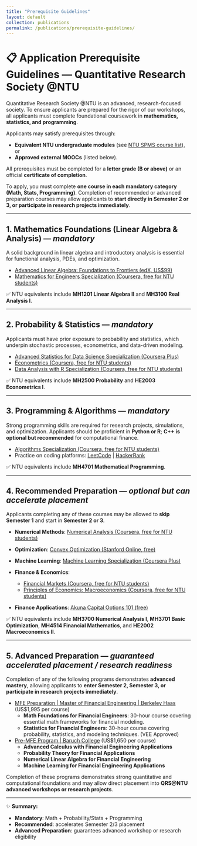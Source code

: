 ```yaml
---
title: "Prerequisite Guidelines"
layout: default
collection: publications
permalink: /publications/prerequisite-guidelines/
---
```



# 📋 Application Prerequisite Guidelines — Quantitative Research Society @NTU

 Quantitative Research Society @NTU is an advanced, research-focused society. To ensure applicants are prepared for the rigor of our workshops, all applicants must complete foundational coursework in **mathematics, statistics, and programming**.

Applicants may satisfy prerequisites through:

* **Equivalent NTU undergraduate modules** (see [NTU SPMS course list](https://www.ntu.edu.sg/spms/about-us/mathematics/undergrad/course-info)), or
* **Approved external MOOCs** (listed below).

All prerequisites must be completed for a **letter grade (B or above)** or an official **certificate of completion**.

To apply, you must complete **one course in each mandatory category (Math, Stats, Programming)**. Completion of recommended or advanced preparation courses may allow applicants to **start directly in Semester 2 or 3, or participate in research projects immediately**.

---

## 1. Mathematics Foundations (Linear Algebra & Analysis) — *mandatory*

A solid background in linear algebra and introductory analysis is essential for functional analysis, PDEs, and optimization.

* [Advanced Linear Algebra: Foundations to Frontiers (edX, US\$99)](https://www.edx.org/course/advanced-linear-algebra-foundations-to-frontiers?index=product&queryID=04c4ebbab19190b38953f77a3176861d&position=2)
* [Mathematics for Engineers Specialization (Coursera, free for NTU students)](https://www.coursera.org/specializations/mathematics-engineers)

✅ NTU equivalents include **MH1201 Linear Algebra II** and **MH3100 Real Analysis I**.

---

## 2. Probability & Statistics — *mandatory*

Applicants must have prior exposure to probability and statistics, which underpin stochastic processes, econometrics, and data-driven modeling.

* [Advanced Statistics for Data Science Specialization (Coursera Plus)](https://www.coursera.org/specializations/advanced-statistics-data-science#courses)
* [Econometrics (Coursera, free for NTU students)](https://www.coursera.org/learn/erasmus-econometrics?)
* [Data Analysis with R Specialization (Coursera, free for NTU students)](https://www.coursera.org/specializations/statistics#courses)

✅ NTU equivalents include **MH2500 Probability** and **HE2003 Econometrics I**.

---

## 3. Programming & Algorithms — *mandatory*

Strong programming skills are required for research projects, simulations, and optimization. Applicants should be proficient in **Python or R**; **C++ is optional but recommended** for computational finance.

* [Algorithms Specialization (Coursera, free for NTU students)](https://www.coursera.org/specializations/algorithms#courses)
* Practice on coding platforms: [LeetCode](https://leetcode.com/) | [HackerRank](https://www.hackerrank.com/)

✅ NTU equivalents include **MH4701 Mathematical Programming**.

---

## 4. Recommended Preparation — *optional but can accelerate placement*

Applicants completing any of these courses may be allowed to **skip Semester 1** and start in **Semester 2 or 3**.

* **Numerical Methods**: [Numerical Analysis (Coursera, free for NTU students)](https://www.coursera.org/learn/computers-waves-simulations)
* **Optimization**: [Convex Optimization (Stanford Online, free)](https://www.edx.org/learn/engineering/stanford-university-convex-optimization)
* **Machine Learning**: [Machine Learning Specialization (Coursera Plus)](https://www.coursera.org/specializations/machine-learning-introduction)
* **Finance & Economics**:

  * [Financial Markets (Coursera, free for NTU students)](https://www.coursera.org/learn/financial-markets-global#about)
  * [Principles of Economics: Macroeconomics (Coursera, free for NTU students)](https://www.coursera.org/learn/principles-of-economics-macroeconomics/)
* **Finance Applications**: [Akuna Capital Options 101 (free)](https://akunacapital.teachable.com/p/options101)

✅ NTU equivalents include **MH3700 Numerical Analysis I**, **MH3701 Basic Optimization**, **MH4514 Financial Mathematics**, and **HE2002 Macroeconomics II**.

---

## 5. Advanced Preparation — *guaranteed accelerated placement / research readiness*

Completion of any of the following programs demonstrates **advanced mastery**, allowing applicants to **enter Semester 2, Semester 3, or participate in research projects immediately**.

* [MFE Preparation \| Master of Financial Engineering \| Berkeley Haas](https://mfe.haas.berkeley.edu/academics/mfe-preparation) (US$1,995 per course)
  * **Math Foundations for Financial Engineers**: 30-hour course covering essential math frameworks for financial modeling.
  * **Statistics for Financial Engineers**: 30-hour course covering probability, statistics, and modeling techniques. (VEE Approved)
* [Pre-MFE Program \| Baruch College](https://mfe.baruch.cuny.edu/pre-mfe-program/) (US$1,650 per course)
  * **Advanced Calculus with Financial Engineering Applications**
  * **Probability Theory for Financial Applications**
  * **Numerical Linear Algebra for Financial Engineering**
  * **Machine Learning for Financial Engineering Applications**

Completion of these programs demonstrates strong quantitative and computational foundations and may allow direct placement into **QRS\@NTU advanced workshops or research projects**.



---

✨ **Summary:**

* **Mandatory**: Math + Probability/Stats + Programming
* **Recommended**: accelerates Semester 2/3 placement
* **Advanced Preparation**: guarantees advanced workshop or research eligibility
